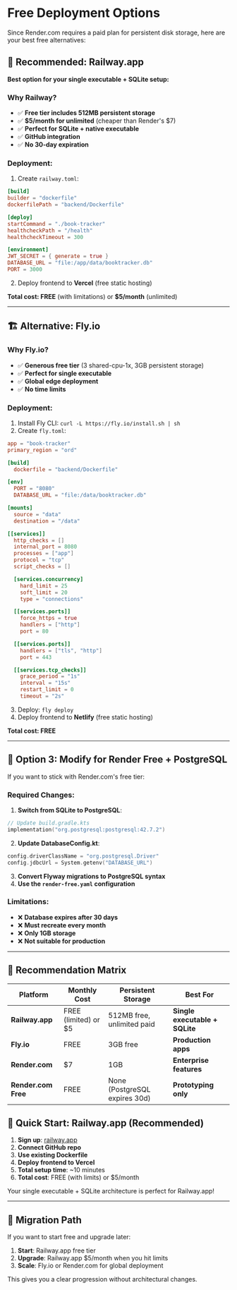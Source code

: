 # Free Deployment Options

Since Render.com requires a paid plan for persistent disk storage, here are your best free alternatives:

## 🎯 Recommended: Railway.app

**Best option for your single executable + SQLite setup:**

### Why Railway?
- ✅ **Free tier includes 512MB persistent storage**
- ✅ **$5/month for unlimited** (cheaper than Render's $7)
- ✅ **Perfect for SQLite + native executable**
- ✅ **GitHub integration**
- ✅ **No 30-day expiration**

### Deployment:
1. Create `railway.toml`:
```toml
[build]
builder = "dockerfile"
dockerfilePath = "backend/Dockerfile"

[deploy]
startCommand = "./book-tracker"
healthcheckPath = "/health"
healthcheckTimeout = 300

[environment]
JWT_SECRET = { generate = true }
DATABASE_URL = "file:/app/data/booktracker.db"
PORT = 3000
```

2. Deploy frontend to **Vercel** (free static hosting)

**Total cost: FREE** (with limitations) or **$5/month** (unlimited)

---

## 🏗️ Alternative: Fly.io

### Why Fly.io?
- ✅ **Generous free tier** (3 shared-cpu-1x, 3GB persistent storage)
- ✅ **Perfect for single executable**
- ✅ **Global edge deployment**
- ✅ **No time limits**

### Deployment:
1. Install Fly CLI: `curl -L https://fly.io/install.sh | sh`
2. Create `fly.toml`:
```toml
app = "book-tracker"
primary_region = "ord"

[build]
  dockerfile = "backend/Dockerfile"

[env]
  PORT = "8080"
  DATABASE_URL = "file:/data/booktracker.db"

[mounts]
  source = "data"
  destination = "/data"

[[services]]
  http_checks = []
  internal_port = 8080
  processes = ["app"]
  protocol = "tcp"
  script_checks = []

  [services.concurrency]
    hard_limit = 25
    soft_limit = 20
    type = "connections"

  [[services.ports]]
    force_https = true
    handlers = ["http"]
    port = 80

  [[services.ports]]
    handlers = ["tls", "http"]
    port = 443

  [[services.tcp_checks]]
    grace_period = "1s"
    interval = "15s"
    restart_limit = 0
    timeout = "2s"
```

3. Deploy: `fly deploy`
4. Deploy frontend to **Netlify** (free static hosting)

**Total cost: FREE**

---

## 🔧 Option 3: Modify for Render Free + PostgreSQL

If you want to stick with Render.com's free tier:

### Required Changes:

1. **Switch from SQLite to PostgreSQL**:
```kotlin
// Update build.gradle.kts
implementation("org.postgresql:postgresql:42.7.2")
```

2. **Update DatabaseConfig.kt**:
```kotlin
config.driverClassName = "org.postgresql.Driver"
config.jdbcUrl = System.getenv("DATABASE_URL")
```

3. **Convert Flyway migrations to PostgreSQL syntax**
4. **Use the `render-free.yaml` configuration**

### Limitations:
- ❌ **Database expires after 30 days**
- ❌ **Must recreate every month**
- ❌ **Only 1GB storage**
- ❌ **Not suitable for production**

---

## 🎯 Recommendation Matrix

| Platform | Monthly Cost | Persistent Storage | Best For |
|----------|--------------|-------------------|----------|
| **Railway.app** | FREE (limited) or $5 | 512MB free, unlimited paid | **Single executable + SQLite** |
| **Fly.io** | FREE | 3GB free | **Production apps** |
| **Render.com** | $7 | 1GB | **Enterprise features** |
| **Render.com Free** | FREE | None (PostgreSQL expires 30d) | **Prototyping only** |

## 🚀 Quick Start: Railway.app (Recommended)

1. **Sign up**: [railway.app](https://railway.app)
2. **Connect GitHub repo**
3. **Use existing Dockerfile**
4. **Deploy frontend to Vercel**
5. **Total setup time**: ~10 minutes
6. **Total cost**: FREE (with limits) or $5/month

Your single executable + SQLite architecture is perfect for Railway.app!

---

## 🔄 Migration Path

If you want to start free and upgrade later:

1. **Start**: Railway.app free tier
2. **Upgrade**: Railway.app $5/month when you hit limits
3. **Scale**: Fly.io or Render.com for global deployment

This gives you a clear progression without architectural changes.